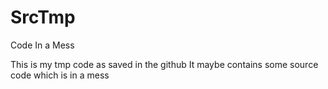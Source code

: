 SrcTmp
======

Code In a Mess

This is my tmp code as saved in the github
It maybe contains some source code which is in a mess
